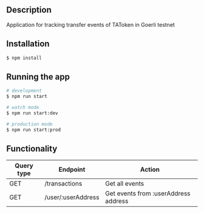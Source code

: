 [circleci-image]: https://img.shields.io/circleci/build/github/nestjs/nest/master?token=abc123def456
[circleci-url]: https://circleci.com/gh/nestjs/nest

## Description

Application for tracking transfer events of TAToken in Goerli testnet

## Installation

```bash
$ npm install
```

## Running the app

```bash
# development
$ npm run start

# watch mode
$ npm run start:dev

# production mode
$ npm run start:prod
```

## Functionality

| Query type | Endpoint           | Action                               |
| ---------- | ------------------ | ------------------------------------ |
| GET        | /transactions      | Get all events                       |
| GET        | /user/:userAddress | Get events from :userAddress address |
